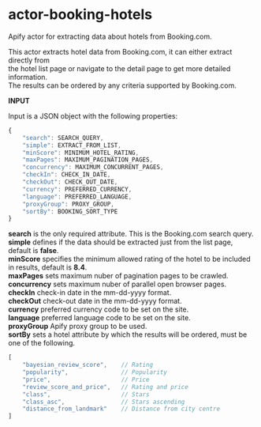 # actor-booking-hotels

Apify actor for extracting data about hotels from Booking.com.

This actor extracts hotel data from Booking.com, it can either extract directly from  
the hotel list page or navigate to the detail page to get more detailed information.  
The results can be ordered by any criteria supported by Booking.com.

**INPUT**

Input is a JSON object with the following properties:

```javascript
{
    "search": SEARCH_QUERY,
    "simple": EXTRACT_FROM_LIST,
    "minScore": MINIMUM_HOTEL_RATING,
    "maxPages": MAXIMUM_PAGINATION_PAGES,
    "concurrency": MAXIMUM_CONCURRENT_PAGES,
    "checkIn": CHECK_IN_DATE, 
    "checkOut": CHECK_OUT_DATE, 
    "currency": PREFERRED_CURRENCY,
    "language": PREFERRED_LANGUAGE,
    "proxyGroup": PROXY_GROUP,
    "sortBy": BOOKING_SORT_TYPE
}
```

__search__ is the only required attribute. This is the Booking.com search query.  
__simple__ defines if the data should be extracted just from the list page, default is __false__.  
__minScore__ specifies the minimum allowed rating of the hotel to be included in results, default is __8.4__.  
__maxPages__ sets maximum nuber of pagination pages to be crawled.  
__concurrency__ sets maximum nuber of parallel open browser pages.  
__checkIn__ check-in date in the mm-dd-yyyy format.  
__checkOut__ check-out date in the mm-dd-yyyy format.  
__currency__ preferred currency code to be set on the site.  
__language__ preferred language code to be set on the site.  
__proxyGroup__ Apify proxy group to be used.  
__sortBy__ sets a hotel attribute by which the results will be ordered, must be one of the following.  
```javascript
[
    "bayesian_review_score",    // Rating
    "popularity",               // Popularity
    "price",                    // Price
    "review_score_and_price",   // Rating and price
    "class",                    // Stars
    "class_asc",                // Stars ascending
    "distance_from_landmark"    // Distance from city centre
]
